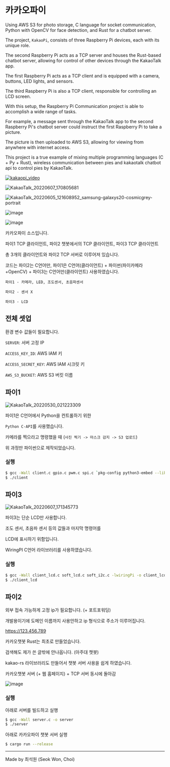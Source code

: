 # 카카오파이

Using AWS S3 for photo storage, C language for socket communication, Python with OpenCV for face detection, and Rust for a chatbot server.

The project, `KakaoPi`, consists of three Raspberry Pi devices, each with its unique role.

The second Raspberry Pi acts as a TCP server and houses the Rust-based chatbot server, allowing for control of other devices through the KakaoTalk app.

The first Raspberry Pi acts as a TCP client and is equipped with a camera, buttons, LED lights, and sensors.

The third Raspberry Pi is also a TCP client, responsible for controlling an LCD screen.

With this setup, the Raspberry Pi Communication project is able to accomplish a wide range of tasks. 

For example, a message sent through the KakaoTalk app to the second Raspberry Pi's chatbot server could instruct the first Raspberry Pi to take a picture.

The picture is then uploaded to AWS S3, allowing for viewing from anywhere with internet access.

This project is a true example of mixing multiple programming languages (C + Py + Rust), wireless communication between pies and kakaotalk chatbot api to control pies by KakaoTalk.

[![kakaopi_video](https://img.youtube.com/vi/yu4VTjWsiuo/maxresdefault.jpg)](https://youtu.be/yu4VTjWsiuo)

![KakaoTalk_20220607_170805681](https://user-images.githubusercontent.com/2356749/172969187-4b86b295-89aa-4f79-9abb-0c8c2d58c65d.jpg)

![KakaoTalk_20220605_121608952_samsung-galaxys20-cosmicgrey-portrait](https://user-images.githubusercontent.com/2356749/172969281-7719462b-a98a-4c52-b57e-9bb377333433.png)

![image](https://user-images.githubusercontent.com/2356749/172969513-bfd4dd5d-cab5-4a06-9f2b-b2bec99f5616.png)

![image](https://user-images.githubusercontent.com/2356749/173337519-78fce863-2e0a-45ad-a6ce-c7cd43a43ba1.png)

카카오파이 소스입니다.

파이1 TCP 클라이언트, 파이2 챗봇에서의 TCP 클라이언트, 파이3 TCP 클라이언트

총 3개의 클라이언트와 파이2 TCP 서버로 이루어져 있습니다.

코드는 파이2는 C언어만, 파이1은 C언어(클라이언트) + 파이썬(파이카메라+OpenCV) + 파이3는 C언어만(클라이언트) 사용하였습니다.

```
파이1 - 카메라, LED, 조도센서, 초음파센서

파이2 - 센서 X

파이3 - LCD
```

## 전체 셋업

환경 변수 값들이 필요합니다.

`SERVER`: 서버 고정 IP

`ACCESS_KEY_ID`: AWS IAM 키

`ACCESS_SECRET_KEY`: AWS IAM 시크릿 키

`AWS_S3_BUCKET`: AWS S3 버킷 이름

## 파이1

![KakaoTalk_20220530_021223309](https://user-images.githubusercontent.com/2356749/172969346-bfd8e409-09cd-4c34-b07e-6a2970298054.jpg)

파이1은 C언어에서 Python을 컨트롤하기 위한

`Python C-API`를 사용했습니다.

카메라를 찍으라고 명령했을 때 (`사진 찍기 -> 마스크 감지 -> S3 업로드`)

위 과정만 파이썬으로 제작되었습니다.

### 실행

```sh
$ gcc -Wall client.c gpio.c pwm.c spi.c `pkg-config python3-embed --libs --cflags` -lpthread -o client
$ ./client
```

## 파이3

![KakaoTalk_20220607_171345773](https://user-images.githubusercontent.com/2356749/172969193-da4074c0-570b-407a-adc5-5616de9795f9.jpg)

파이3는 단순 LCD만 사용합니다.

조도 센서, 초음파 센서 등의 값들과 마지막 명령어를

LCD에 표시하기 위함입니다.

WiringPI C언어 라이브러리를 사용하였습니다.

### 실행

```sh
$ gcc -Wall client_lcd.c soft_lcd.c soft_i2c.c -lwiringPi -o client_lcd
$ ./client_lcd
```

## 파이2

외부 접속 가능하게 고정 ip가 필요합니다. (+ 포트포워딩)

개발용이기에 도메인 이름까지 사용안하고 ip 형식으로 주소가 이루어집니다.

https://123.456.789

카카오챗봇 Rust는 최초로 만들었습니다.

검색해도 제가 쓴 글밖에 안나옵니다. (아주대 챗봇)

kakao-rs 라이브러리도 만들어서 챗봇 서버 사용을 쉽게 하였습니다.

카카오챗봇 서버 (+ 웹 홈페이지) + TCP 서버 동시에 돌아감

![image](https://user-images.githubusercontent.com/2356749/173375915-422ac12a-89a6-456d-89c2-a153dd3927ad.png)

### 실행

아래로 서버를 빌드하고 실행

```sh
$ gcc -Wall server.c -o server
$ ./server
```

아래로 카카오파이 챗봇 서버 실행

```sh
$ cargo run --release
```

---

Made by 최석원 (Seok Won, Choi)
